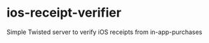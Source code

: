 ios-receipt-verifier
====================

Simple Twisted server to verify iOS receipts from in-app-purchases